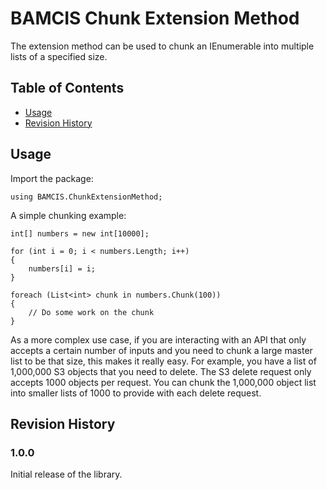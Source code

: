 # BAMCIS Chunk Extension Method

The extension method can be used to chunk an IEnumerable into multiple lists of a specified size.

## Table of Contents
- [Usage](#usage)
- [Revision History](#revision-history)

## Usage

Import the package:

    using BAMCIS.ChunkExtensionMethod;

A simple chunking example:

    int[] numbers = new int[10000];
    
    for (int i = 0; i < numbers.Length; i++)
    {
        numbers[i] = i;
    }

    foreach (List<int> chunk in numbers.Chunk(100))
    {
        // Do some work on the chunk
    }

As a more complex use case, if you are interacting with an API that only accepts a certain number of inputs and you need to chunk a large master list to be that size, this makes it really easy. For example, you have a list of 1,000,000 S3 objects that you need to delete. The S3 delete request only accepts 1000 objects per request. You can chunk the 1,000,000 object list into smaller lists of 1000 to provide with each delete request.

## Revision History

### 1.0.0
Initial release of the library.
